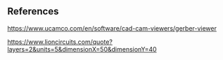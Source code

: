 ## References

https://www.ucamco.com/en/software/cad-cam-viewers/gerber-viewer

https://www.lioncircuits.com/quote?layers=2&units=5&dimensionX=50&dimensionY=40
